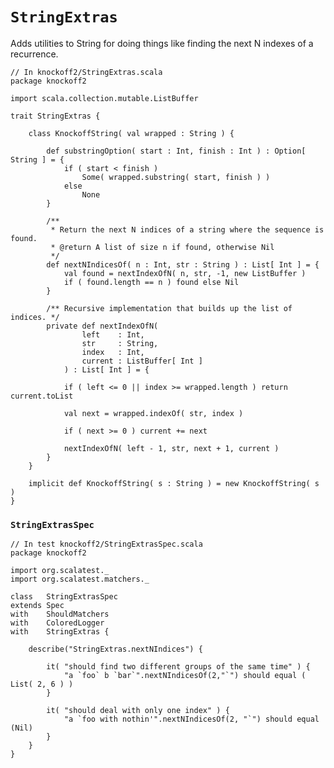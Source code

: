 # `StringExtras` #

Adds utilities to String for doing things like finding the next N indexes of a
recurrence.

    // In knockoff2/StringExtras.scala
    package knockoff2
    
    import scala.collection.mutable.ListBuffer
    
    trait StringExtras {
        
        class KnockoffString( val wrapped : String ) {
         
            def substringOption( start : Int, finish : Int ) : Option[ String ] = {
                if ( start < finish )
                    Some( wrapped.substring( start, finish ) )
                else
                    None
            }
         
            /**
             * Return the next N indices of a string where the sequence is found.
             * @return A list of size n if found, otherwise Nil
             */
            def nextNIndicesOf( n : Int, str : String ) : List[ Int ] = {
                val found = nextIndexOfN( n, str, -1, new ListBuffer )
                if ( found.length == n ) found else Nil
            }

            /** Recursive implementation that builds up the list of indices. */
            private def nextIndexOfN(
                    left    : Int,
                    str     : String,
                    index   : Int,
                    current : ListBuffer[ Int ]
                ) : List[ Int ] = {

                if ( left <= 0 || index >= wrapped.length ) return current.toList
                
                val next = wrapped.indexOf( str, index )
                
                if ( next >= 0 ) current += next
                
                nextIndexOfN( left - 1, str, next + 1, current )
            }
        }
        
        implicit def KnockoffString( s : String ) = new KnockoffString( s )
    }

### `StringExtrasSpec`

    // In test knockoff2/StringExtrasSpec.scala
    package knockoff2
    
    import org.scalatest._
    import org.scalatest.matchers._
    
    class   StringExtrasSpec
    extends Spec
    with    ShouldMatchers
    with    ColoredLogger
    with    StringExtras {
        
        describe("StringExtras.nextNIndices") {

            it( "should find two different groups of the same time" ) {
                "a `foo` b `bar`".nextNIndicesOf(2,"`") should equal ( List( 2, 6 ) )
            }

            it( "should deal with only one index" ) {
                "a `foo with nothin'".nextNIndicesOf(2, "`") should equal (Nil)
            }
        }
    }